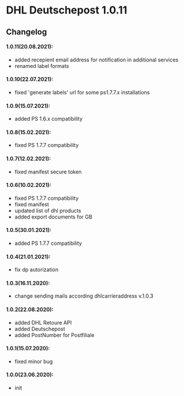 # DHL Deutschepost 1.0.11

## Changelog

#### 1.0.11(20.08.2021):
* added recepient email address for notification in additional services
* renamed label formats


#### 1.0.10(22.07.2021):
* fixed 'generate labels' url for some ps1.7.7.x installations

#### 1.0.9(15.07.2021):
* added PS 1.6.x compatibility

#### 1.0.8(15.02.2021):
* fixed PS 1.7.7 compatibility

#### 1.0.7(12.02.2021):
* fixed manifest secure token

#### 1.0.6(10.02.2021):
* fixed PS 1.7.7 compatibility
* fixed manifest
* updated list of dhl products
* added export documents for GB

#### 1.0.5(30.01.2021):
* added PS 1.7.7 compatibility

#### 1.0.4(21.01.2021):
* fix dp autorization

#### 1.0.3(16.11.2020):
* change sending mails according dhlcarrieraddress v.1.0.3

#### 1.0.2(22.08.2020):
* added DHL Retoure API
* added Deutschepost
* added PostNumber for Postfiliale

#### 1.0.1(15.07.2020):
* fixed minor bug

#### 1.0.0(23.06.2020):
* init 

